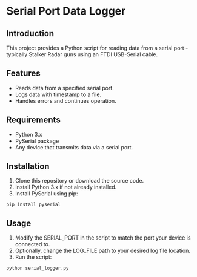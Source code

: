 # Serial Port Data Logger

## Introduction
This project provides a Python script for reading data from a serial port - typically Stalker Radar guns using an FTDI USB-Serial cable.

## Features
- Reads data from a specified serial port.
- Logs data with timestamp to a file.
- Handles errors and continues operation.

## Requirements
- Python 3.x
- PySerial package
- Any device that transmits data via a serial port.

## Installation
1. Clone this repository or download the source code.
2. Install Python 3.x if not already installed.
3. Install PySerial using pip:
   
`pip install pyserial`
   
## Usage
1. Modify the SERIAL_PORT in the script to match the port your device is connected to.
2. Optionally, change the LOG_FILE path to your desired log file location.
3. Run the script:

`python serial_logger.py`
